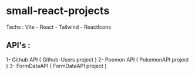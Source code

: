 # small-react-projects

Techs : Vite - React - Tailwind - ReactIcons

## API's :

1- Github API ( Github-Users project )
2- Poemon API ( PokemonAPI project )
3- FormDataAPI ( FormDataAPI project )
